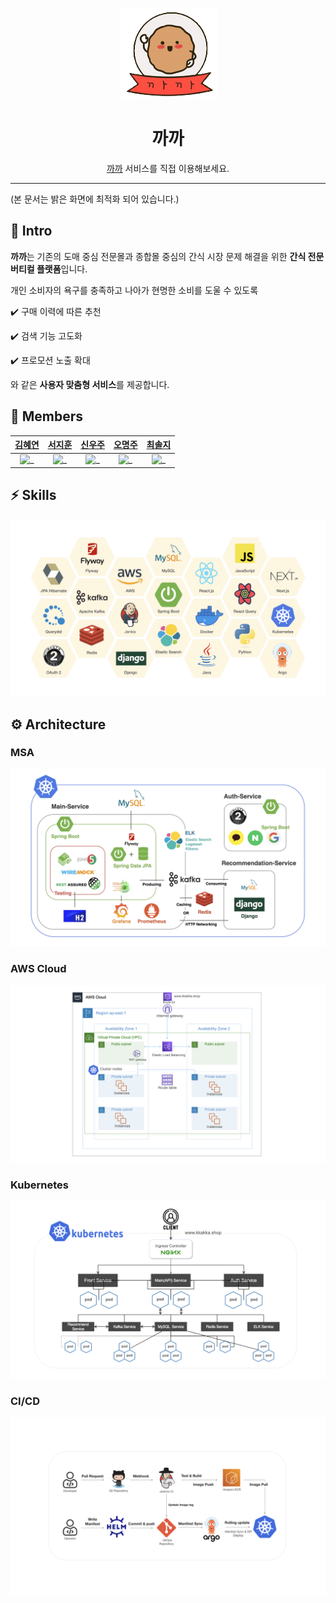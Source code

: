 <div align="center">

![까까로고](./images/logo.png)
    <h1>
    까까
    </h1>

[까까](https://dev.kkakka.shop) 서비스를 직접 이용해보세요.
</div>

---

(본 문서는 밝은 화면에 최적화 되어 있습니다.)

## 🍪 Intro 

**까까**는 기존의 도매 중심 전문몰과 종합몰 중심의 간식 시장 문제 해결을 위한 **간식 전문 버티컬 플랫폼**입니다.

개인 소비자의 욕구를 충족하고 나아가 현명한 소비를 도울 수 있도록

✔️ 구매 이력에 따른 추천

✔️ 검색 기능 고도화

✔️ 프로모션 노출 확대

와 같은 **사용자 맞춤형 서비스**를 제공합니다.

## 🌈 Members

|                            [김혜연](https://github.com/sunhpark42)                             |                            [서지훈](https://github.com/devhyun637)                             |                             [신우주](https://github.com/sihyung92)                             |                            [오명주](https://github.com/soulgchoi)                             |                              [최솔지](https://github.com/soulgchoi)                              
|:-------------------------------------------------------------------------------------------:|:-------------------------------------------------------------------------------------------:|:-------------------------------------------------------------------------------------------:|:------------------------------------------------------------------------------------------:|:------------------------------------------------------------------------------------------:|
| <img src="https://avatars.githubusercontent.com/u/99088509?v=4" width=200px alt="_"/> | <img src="https://avatars.githubusercontent.com/u/63198415?v=4" width=200px alt="_"/> | <img src="https://avatars.githubusercontent.com/u/48666403?v=4" width=200px alt="_"/> | <img src="https://avatars.githubusercontent.com/u/34434135?v=4" width=200px alt="_"> | <img src="https://avatars.githubusercontent.com/u/52682603?s=400&u=09063d1569662deaf3363039f81fd4d63df4ca74&v=4" width=200px alt="_"> |

## ⚡️ Skills

![skills](./images/skills.png)


## ⚙️ Architecture

### MSA

![msa architecture](./images/msa.png)

### AWS Cloud

![aws cloud architecture](./images/aws.png)

### Kubernetes

![k8s architecture](./images/k8s.png)

### CI/CD

![cicd flow](./images/cicd.png)